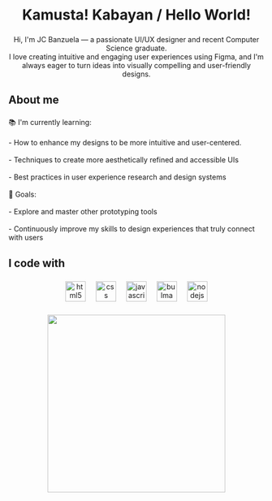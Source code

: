 <h1 align="center">Kamusta! Kabayan / Hello World!</h1>

###

<p align="center">Hi, I'm JC Banzuela — a passionate UI/UX designer and recent Computer Science graduate.<br>I love creating intuitive and engaging user experiences using Figma, and I'm always eager to turn ideas into visually compelling and user-friendly designs.</p>

###

<h2 align="left">About me</h2>

###

<p align="left">📚 I'm currently learning: <br><br>- How to enhance my designs to be more intuitive and user-centered.<br><br>- Techniques to create more aesthetically refined and accessible UIs<br><br>- Best practices in user experience research and design systems<br><br>🎯 Goals:<br><br>- Explore and master other prototyping tools <br><br>- Continuously improve my skills to design experiences that truly connect with users</p>

###

<h2 align="left">I code with</h2>

###

<div align="center">
  <img src="https://cdn.jsdelivr.net/gh/devicons/devicon/icons/html5/html5-original.svg" height="40" alt="html5 logo"  />
  <img width="12" />
  <img src="https://cdn.jsdelivr.net/gh/devicons/devicon/icons/css3/css3-original.svg" height="40" alt="css logo"  />
  <img width="12" />
  <img src="https://cdn.jsdelivr.net/gh/devicons/devicon/icons/javascript/javascript-original.svg" height="40" alt="javascript logo"  />
  <img width="12" />
  <img src="https://cdn.jsdelivr.net/gh/devicons/devicon/icons/bulma/bulma-plain.svg" height="40" alt="bulma logo"  />
  <img width="12" />
  <img src="https://cdn.jsdelivr.net/gh/devicons/devicon/icons/nodejs/nodejs-original.svg" height="40" alt="nodejs logo"  />
</div>

###

<div align="center">
  <img height="350" src="https://media4.giphy.com/media/v1.Y2lkPTc5MGI3NjExYTZqODZrZm9hNWIwcGZsMjBydGM3eHJ5MnR1bGZmZ3cza2Q0eTlwciZlcD12MV9pbnRlcm5hbF9naWZfYnlfaWQmY3Q9cw/MaonvBECkz8EDLUaMe/giphy.gif"  />
</div>

###
